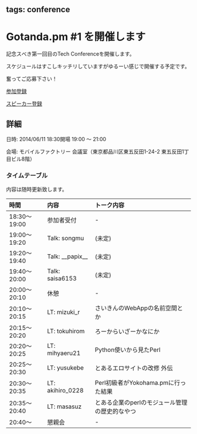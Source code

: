 tags: conference
---
# Gotanda.pm #1 を開催します

記念スべき第一回目のTech Conferenceを開催します。

スケジュールはすこしキッチリしていますがゆるーい感じで開催する予定です。

奮ってご応募下さい！



[参加登録](http://www.zusaar.com/event/10397006)

[スピーカー登録](http://www.zusaar.com/event/10397007)

## 詳細

日時: 2014/06/11 18:30開場 19:00 〜 21:00

会場: モバイルファクトリー 会議室（東京都品川区東五反田1-24-2 東五反田1丁目ビル8階）

### タイムテーブル

内容は随時更新致します。

| 時間         | 内容                 | トーク内容                                     |
|:-------------|:---------------------|:-----------------------------------------------|
| 18:30〜19:00 | 参加者受付           | -                                              |
| 19:00〜19:20 | Talk: songmu         | (未定)                                         |
| 19:20〜19:40 | Talk: \_\_papix\_\_  | (未定)                                         |
| 19:40〜20:00 | Talk: saisa6153      | (未定)                                         |
| 20:00〜20:10 | 休憩                 | -                                              |
| 20:10〜20:15 | LT: mizuki_r         | さいきんのWebAppの名前空間とか                 |
| 20:15〜20:20 | LT: tokuhirom        | ろーからいざーかなにか                         |
| 20:20〜20:25 | LT: mihyaeru21       | Python使いから見たPerl                         |
| 20:25〜20:30 | LT: yusukebe         | とあるエロサイトの改修 外伝                    |
| 20:30〜20:35 | LT: akihiro_0228     | Perl初級者がYokohama.pmに行った結果            |
| 20:35〜20:40 | LT: masasuz          | とある企業のperlのモジュール管理の歴史的なやつ |
| 20:40〜      | 懇親会               | -                                              |


